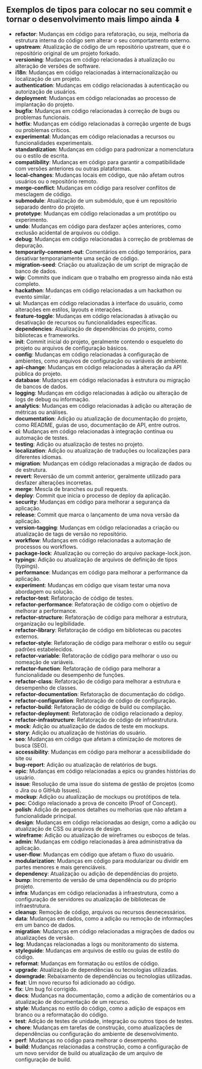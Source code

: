 ## Exemplos de tipos para colocar no seu commit e tornar o desenvolvimento mais limpo ainda ⬇

- **refactor**: Mudanças em código para refatoração, ou seja, melhoria da estrutura interna do código sem alterar o seu comportamento externo.
- **upstream**: Atualização de código de um repositório upstream, que é o repositório original de um projeto forkado.
- **versioning**: Mudanças em código relacionadas à atualização ou alteração de versões de software.
- **i18n**: Mudanças em código relacionadas à internacionalização ou localização de um projeto.
- **authentication**: Mudanças em código relacionadas à autenticação ou autorização de usuários.
- **deployment**: Mudanças em código relacionadas ao processo de implantação do projeto.
- **bugfix**: Mudanças em código relacionadas à correção de bugs ou problemas funcionais.
- **hotfix**: Mudanças em código relacionadas à correção urgente de bugs ou problemas críticos.
- **experimental**: Mudanças em código relacionadas a recursos ou funcionalidades experimentais.
- **standardization**: Mudanças em código para padronizar a nomenclatura ou o estilo de escrita.
- **compatibility**: Mudanças em código para garantir a compatibilidade com versões anteriores ou outras plataformas.
- **local-changes**: Mudanças locais em código, que não afetam outros usuários ou o repositório remoto.
- **merge-conflict**: Mudanças em código para resolver conflitos de mesclagem de código.
- **submodule**: Atualização de um submódulo, que é um repositório separado dentro do projeto.
- **prototype**: Mudanças em código relacionadas a um protótipo ou experimento.
- **undo**: Mudanças em código para desfazer ações anteriores, como exclusão acidental de arquivos ou código.
- **debug**: Mudanças em código relacionadas à correção de problemas de depuração.
- **temporarily-comment-out**: Comentários em código temporários, para desativar temporariamente uma seção de código.
- **migration-seed**: Criação ou atualização de um script de migração de banco de dados.
- **wip**: Commits que indicam que o trabalho em progresso ainda não está completo.
- **hackathon**: Mudanças em código relacionadas a um hackathon ou evento similar.
- **ui**: Mudanças em código relacionadas à interface do usuário, como alterações em estilos, layouts e interações.
- **feature-toggle**: Mudanças em código relacionadas à ativação ou desativação de recursos ou funcionalidades específicas.
- **dependencies**: Atualização de dependências do projeto, como bibliotecas e frameworks.
- **init**: Commit inicial do projeto, geralmente contendo o esqueleto do projeto ou arquivos de configuração básicos.
- **config**: Mudanças em código relacionadas à configuração de ambientes, como arquivos de configuração ou variáveis de ambiente.
- **api-change**: Mudanças em código relacionadas à alteração da API pública do projeto.
- **database**: Mudanças em código relacionadas à estrutura ou migração de bancos de dados.
- **logging**: Mudanças em código relacionadas à adição ou alteração de logs de debug ou informação.
- **analytics**: Mudanças em código relacionadas à adição ou alteração de métricas ou análises.
- **documentation**: Adição ou atualização de documentação do projeto, como README, guias de uso, documentação de API, entre outros.
- **ci**: Mudanças em código relacionadas à integração contínua ou automação de testes.
- **testing**: Adição ou atualização de testes no projeto.
- **localization**: Adição ou atualização de traduções ou localizações para diferentes idiomas.
- **migration**: Mudanças em código relacionadas a migração de dados ou de estrutura.
- **revert**: Reversão de um commit anterior, geralmente utilizado para desfazer alterações incorretas.
- **merge**: Mescla de branches ou pull requests.
- **deploy**: Commit que inicia o processo de deploy da aplicação.
- **security**: Mudanças em código para melhorar a segurança da aplicação.
- **release**: Commit que marca o lançamento de uma nova versão da aplicação.
- **version-tagging**: Mudanças em código relacionadas a criação ou atualização de tags de versão no repositório.
- **workflow**: Mudanças em código relacionadas a automação de processos ou workflows.
- **package-lock**: Atualização ou correção do arquivo package-lock.json.
- **typings**: Adição ou atualização de arquivos de definição de tipos (typings).
- **performance**: Mudanças em código para melhorar a performance da aplicação.
- **experiment**: Mudanças em código que visam testar uma nova abordagem ou solução.
- **refactor-test**: Refatoração de código de testes.
- **refactor-performance**: Refatoração de código com o objetivo de melhorar a performance.
- **refactor-structure**: Refatoração de código para melhorar a estrutura, organização ou legibilidade.
- **refactor-library**: Refatoração de código em bibliotecas ou pacotes externos.
- **refactor-style**: Refatoração de código para melhorar o estilo ou seguir padrões estabelecidos.
- **refactor-variable**: Refatoração de código para melhorar o uso ou nomeação de variáveis.
- **refactor-function**: Refatoração de código para melhorar a funcionalidade ou desempenho de funções.
- **refactor-class**: Refatoração de código para melhorar a estrutura e desempenho de classes.
- **refactor-documentation**: Refatoração de documentação do código.
- **refactor-configuration**: Refatoração de código de configuração.
- **refactor-build**: Refatoração de código de build ou compilação.
- **refactor-deployment**: Refatoração de código relacionado a deploy.
- **refactor-infrastructure**: Refatoração de código de infraestrutura.
- **mock**: Adição ou atualização de dados de teste em mockups.
- **story**: Adição ou atualização de histórias do usuário.
- **seo**: Mudanças em código que afetam a otimização de motores de busca (SEO).
- **accessibility**: Mudanças em código para melhorar a acessibilidade do site ou
- **bug-report**: Adição ou atualização de relatórios de bugs.
- **epic**: Mudanças em código relacionadas a epics ou grandes histórias do usuário.
- **issue**: Resolução de uma issue do sistema de gestão de projetos (como o Jira ou o GitHub Issues).
- **mockup**: Adição ou atualização de mockups ou protótipos de tela.
- **poc**: Código relacionado a prova de conceito (Proof of Concept).
- **polish**: Adição de pequenos detalhes ou melhorias que não afetam a funcionalidade principal.
- **design**: Mudanças em código relacionadas ao design, como a adição ou atualização de CSS ou arquivos de design.
- **wireframe**: Adição ou atualização de wireframes ou esboços de telas.
- **admin**: Mudanças em código relacionadas à área administrativa da aplicação.
- **user-flow**: Mudanças em código que afetam o fluxo do usuário.
- **modularization**: Mudanças em código para modularizar ou dividir em partes menores e mais gerenciáveis.
- **dependency**: Atualização ou adição de dependências do projeto.
- **bump**: Incremento de versão de uma dependência ou do próprio projeto.
- **infra**: Mudanças em código relacionadas à infraestrutura, como a configuração de servidores ou atualização de bibliotecas de infraestrutura.
- **cleanup**: Remoção de código, arquivos ou recursos desnecessários.
- **data**: Mudanças em dados, como a adição ou remoção de informações em um banco de dados.
- **migration**: Mudanças em código relacionadas a migrações de dados ou atualizações de versão.
- **log**: Mudanças relacionadas a logs ou monitoramento do sistema.
- **styleguide**: Mudanças em arquivos de estilo ou guias de estilo do código.
- **reformat**: Mudanças em formatação ou estilos de código.
- **upgrade**: Atualização de dependências ou tecnologias utilizadas.
- **downgrade**: Rebaixamento de dependências ou tecnologias utilizadas.
- **feat**: Um novo recurso foi adicionado ao código.
- **fix**: Um bug foi corrigido.
- **docs**: Mudanças na documentação, como a adição de comentários ou a atualização de documentação de um recurso.
- **style**: Mudanças no estilo do código, como a adição de espaços em branco ou a reformatação do código.
- **test**: Adição de testes de unidade, integração ou outros tipos de testes.
- **chore**: Mudanças em tarefas de construção, como atualizações de dependências ou configuração do ambiente de desenvolvimento.
- **perf**: Mudanças no código para melhorar o desempenho.
- **build**: Mudanças relacionadas a construção, como a configuração de um novo servidor de build ou atualização de um arquivo de configuração de build.
